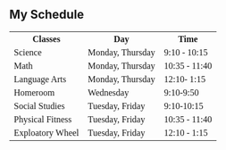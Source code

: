 <!DOCTYPE html>
<html>
<head>
<style>
table {
  font-family: cursive;
  border-collapse: collapse;
  width: 100%;
}

td, th {
  border: 3px solid #00ff93;
  text-align: left;
  padding: 8px;
}

tr:nth-child(even) {
  background-color: blueviolet;
}
</style>
</head>
<body>

<h2>My Schedule</h2>

<table>
  <tr>
    <th>Classes</th>
    <th>Day</th>
    <th>Time</th>
  </tr>
  <tr>
    <td>Science</td>
    <td>Monday, Thursday</td>
    <td>9:10 - 10:15</td>
  </tr>
  <tr>
    <td>Math</td>
    <td>Monday, Thursday</td>
    <td>10:35 - 11:40</td>
  </tr>
  <tr>
    <td>Language Arts</td>
    <td>Monday, Thursday</td>
    <td>12:10- 1:15</td>
 </tr>
  <tr>
   <td>Homeroom</td> 
   <td> Wednesday </td>
   <td> 9:10-9:50</td>  
    </tr>
  <tr>
    <td>Social Studies</td>
    <td>Tuesday, Friday</td>
    <td>9:10-10:15</td>
  </tr>
  <tr>
    <td>Physical Fitness</td>
    <td>Tuesday, Friday</td>
    <td>10:35 - 11:40</td>
  </tr>
  <tr>
   <td>Exploatory Wheel</td> 
   <td> Tuesday, Friday </td>
   <td> 12:10 - 1:15 </td>

 </tr>
</table>

</body>
</html>
